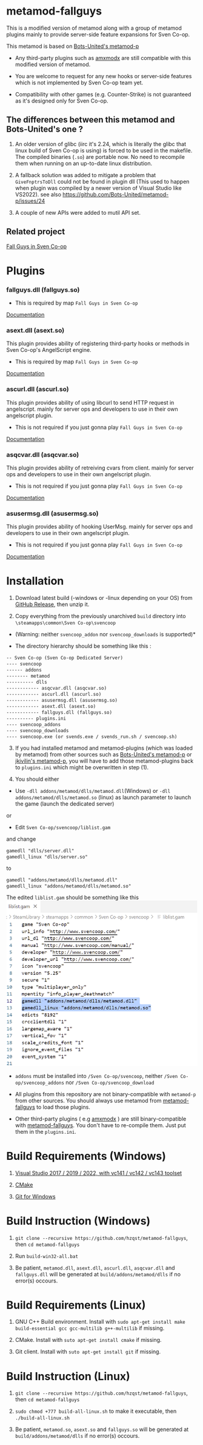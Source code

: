 # metamod-fallguys

This is a modified version of metamod along with a group of metamod plugins mainly to provide server-side feature expansions for Sven Co-op.

This metamod is based on [Bots-United's metamod-p](https://github.com/Bots-United/metamod-p)

* Any third-party plugins such as [amxmodx](https://github.com/alliedmodders/amxmodx) are still compatible with this modified version of metamod.

* You are welcome to request for any new hooks or server-side features which is not implemented by Sven Co-op team yet.

* Compatibility with other games (e.g. Counter-Strike) is not guaranteed as it's designed only for Sven Co-op.

## The differences between this metamod and Bots-United's one ?

1. An older version of glibc (iirc it's 2.24, which is literally the glibc that linux build of Sven Co-op is using) is forced to be used in the makefile. The compiled binaries (`.so`) are portable now. No need to recompile them when running on an up-to-date linux distribution.

2. A fallback solution was added to mitigate a problem that `GiveFnptrsToDll` could not be found in plugin dll (This used to happen when plugin was compiled by a newer version of Visual Studio like VS2022). see also https://github.com/Bots-United/metamod-p/issues/24

3. A couple of new APIs were added to mutil API set.

## Related project

[Fall Guys in Sven Co-op](https://github.com/hzqst/sven-fallguys)

# Plugins

### fallguys.dll (fallguys.so)

* This is required by map `Fall Guys in Sven Co-op`

[Documentation](README_FALLGUYS.md)

### asext.dll (asext.so)

This plugin provides ability of registering third-party hooks or methods in Sven Co-op's AngelScript engine.

* This is required by map `Fall Guys in Sven Co-op`

[Documentation](README_ASEXT.md)

### ascurl.dll (ascurl.so)

This plugin provides ability of using libcurl to send HTTP request in angelscript. mainly for server ops and developers to use in their own angelscript plugin.

* This is not required if you just gonna play `Fall Guys in Sven Co-op`

[Documentation](README_ASCURL.md)

### asqcvar.dll (asqcvar.so)

This plugin provides ability of retreiving cvars from client. mainly for server ops and developers to use in their own angelscript plugin.

* This is not required if you just gonna play `Fall Guys in Sven Co-op`

[Documentation](README_ASQCVAR.md)

### asusermsg.dll (asusermsg.so)

This plugin provides ability of hooking UserMsg. mainly for server ops and developers to use in their own angelscript plugin.

* This is not required if you just gonna play `Fall Guys in Sven Co-op`

[Documentation](README_ASUSERMSG.md)

# Installation

1. Download latest build (-windows or -linux depending on your OS) from [GitHub Release](https://github.com/hzqst/metamod-fallguys/releases), then unzip it.

2. Copy everything from the previously unarchived `build` directory into `\steamapps\common\Sven Co-op\svencoop` 

* (Warning: neither `svencoop_addon` nor `svencoop_downloads` is supported)*

* The directory hierarchy should be something like this :

```
-- Sven Co-op (Sven Co-op Dedicated Server)
---- svencoop
------ addons
-------- metamod
---------- dlls
------------ asqcvar.dll (asqcvar.so)
------------ ascurl.dll (ascurl.so)
------------ asusermsg.dll (asusermsg.so)
------------ asext.dll (asext.so)
------------ fallguys.dll (fallguys.so)
---------- plugins.ini
---- svencoop_addons
---- svencoop_downloads
---- svencoop.exe (or svends.exe / svends_run.sh / svencoop.sh)
```

3. If you had installed metamod and metamod-plugins (which was loaded by metamod) from other sources such as [Bots-United's metamod-p](https://github.com/Bots-United/metamod-p) or [jkivilin's metamod-p](https://github.com/jkivilin/metamod-p), you will have to add those metamod-plugins back to `plugins.ini` which might be overwritten in step (1).

4. You should either 

* Use `-dll addons/metamod/dlls/metamod.dll`(Windows) or `-dll addons/metamod/dlls/metamod.so` (linux) as launch parameter to launch the game (launch the dedicated server)

or

* Edit `Sven Co-op/svencoop/liblist.gam`

and change

```
gamedll "dlls/server.dll"
gamedll_linux "dlls/server.so"
```

to
 
```
gamedll "addons/metamod/dlls/metamod.dll"
gamedll_linux "addons/metamod/dlls/metamod.so"
```

The edited `liblist.gam` should be something like this ![](/img/1.png)

* `addons` must be installed into `/Sven Co-op/svencoop`, neither `/Sven Co-op/svencoop_addons` nor `/Sven Co-op/svencoop_download`

* All plugins from this repository are not binary-compatible with `metamod-p` from other sources. You should always use metamod from [metamod-fallguys](https://github.com/hzqst/metamod-fallguys/tree/main/metamod) to load those plugins.

* Other third-party plugins ( e.g [amxmodx](https://github.com/alliedmodders/amxmodx) ) are still binary-compatible with [metamod-fallguys](https://github.com/hzqst/metamod-fallguys/tree/main/metamod). You don't have to re-compile them. Just put them in the `plugins.ini`.

# Build Requirements (Windows)

1. [Visual Studio 2017 / 2019 / 2022, with vc141 / vc142 / vc143 toolset](https://visualstudio.microsoft.com/)

2. [CMake](https://cmake.org/download/)

3. [Git for Windows](https://gitforwindows.org/)

# Build Instruction (Windows)

1. `git clone --recursive https://github.com/hzqst/metamod-fallguys`, then `cd metamod-fallguys`

2. Run `build-win32-all.bat`

3. Be patient, `metamod.dll`, `asext.dll`, `ascurl.dll`, `asqcvar.dll` and `fallguys.dll` will be generated at `build/addons/metamod/dlls` if no error(s) occours.

# Build Requirements (Linux)

1. GNU C++ Build environment. Install with `sudo apt-get install make build-essential gcc gcc-multilib g++-multilib` if missing.

2. CMake. Install with `suto apt-get install cmake` if missing.

3. Git client. Install with `suto apt-get install git` if missing.

# Build Instruction (Linux)

1. `git clone --recursive https://github.com/hzqst/metamod-fallguys`, then `cd metamod-fallguys`

2. `sudo chmod +777 build-all-linux.sh` to make it executable, then `./build-all-linux.sh`

3. Be patient, `metamod.so`, `asext.so` and `fallguys.so` will be generated at `build/addons/metamod/dlls` if no error(s) occours.
